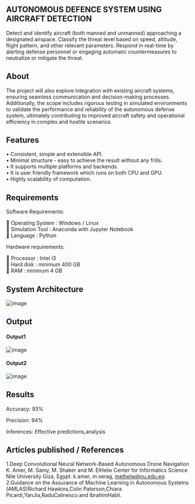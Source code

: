 ## AUTONOMOUS DEFENCE SYSTEM USING AIRCRAFT DETECTION
Detect and identify aircraft (both manned and unmanned) approaching a designated airspace.
Classify the threat level based on speed, altitude, flight pattern, and other relevant parameters.
Respond in real-time by alerting defense personnel or engaging automatic countermeasures to neutralize or mitigate the threat. 

## About
The project will also explore integration with existing aircraft systems, ensuring seamless communication and decision-making processes. Additionally, the scope includes rigorous testing in simulated environments to validate the performance and reliability of the autonomous defense system, ultimately contributing to improved aircraft safety and operational efficiency in complex and hostile scenarios.

## Features
<!--List the features of the project as shown below-->
•	Consistent, simple and extensible API.  
•	Minimal structure - easy to achieve the result without any frills.  
•	It supports multiple platforms and backends.  
•	It is user friendly framework which runs on both CPU and GPU.  
•	Highly scalability of computation.  

## Requirements
<!--List the requirements of the project as shown below-->
Software Requirements:  

 Operating System	 : Windows / Linux  
	Simulation Tool  	 : Anaconda with Jupyter Notebook  
	Language		: Python  

Hardware requirements:  

	Processor   		: Intel i3  
	Hard disk  		: minimum 400 GB  
	RAM         		: minimum 4 GB  

## System Architecture
<!--Embed the system architecture diagram as shown below-->
![image](https://github.com/user-attachments/assets/6ade49a7-f85f-43d0-847d-b1dcff70d048)

## Output

<!--Embed the Output picture at respective places as shown below as shown below-->
#### Output1
![image](https://github.com/user-attachments/assets/60cd46f1-d732-48e8-8a96-2ad11e05fcbf)
#### Output2
![image](https://github.com/user-attachments/assets/9359c98f-8fb9-413e-8741-31d8dc716f04)

## Results
<!--List the results of the project as shown below-->
Accuracy: 93%  

Precision: 94%  

Inferences: Effective predictions,analysis

## Articles published / References
1.Deep Convolutional Neural Network-Based Autonomous Drone Navigation K. Amer, M. Samy, M. Shaker and M. ElHelw Center for Informatics Science Nile University Giza, Egypt. k.amer, m.serag, melhelw@nu.edu.eg.  
2.Guidance on the Assurance of Machine Learning in Autonomous Systems (AMLAS)Richard Hawkins,Colin Paterson,Chiara Picardi,YanJia,RaduCalinescu and IbrahimHabli.  
